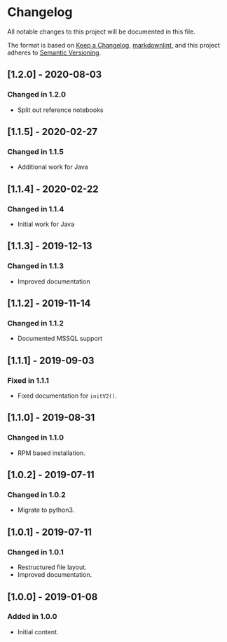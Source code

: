# Changelog

All notable changes to this project will be documented in this file.

The format is based on [Keep a Changelog](https://keepachangelog.com/en/1.0.0/),
[markdownlint](https://dlaa.me/markdownlint/),
and this project adheres to [Semantic Versioning](https://semver.org/spec/v2.0.0.html).

## [1.2.0] - 2020-08-03

### Changed in 1.2.0

- Split out reference notebooks

## [1.1.5] - 2020-02-27

### Changed in 1.1.5

- Additional work for Java

## [1.1.4] - 2020-02-22

### Changed in 1.1.4

- Initial work for Java

## [1.1.3] - 2019-12-13

### Changed in 1.1.3

- Improved documentation

## [1.1.2] - 2019-11-14

### Changed in 1.1.2

- Documented MSSQL support

## [1.1.1] - 2019-09-03

### Fixed in 1.1.1

- Fixed documentation for `initV2()`.

## [1.1.0] - 2019-08-31

### Changed in 1.1.0

- RPM based installation.

## [1.0.2] - 2019-07-11

### Changed in 1.0.2

- Migrate to python3.

## [1.0.1] - 2019-07-11

### Changed in 1.0.1

- Restructured file layout.
- Improved documentation.

## [1.0.0] - 2019-01-08

### Added in 1.0.0

- Initial content.

